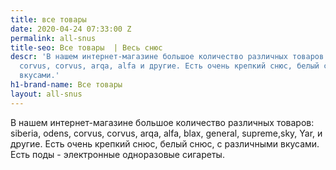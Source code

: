 ```yaml
---
title: все товары
date: 2020-04-24 07:33:00 Z
permalink: all-snus
title-seo: Все товары  | Весь снюс
descr: 'В нашем интернет-магазине большое количество различных товаров: siberia, odens,
  corvus, corvus, arqa, alfa и другие. Есть очень крепкий снюс, белый снюс, с различными
  вкусами.'
h1-brand-name: Все товары
layout: all-snus
---
```


В нашем интернет-магазине большое количество различных товаров: siberia, odens, corvus, corvus, arqa, alfa, blax, general, supreme,sky, Yar, и другие. Есть очень крепкий снюс, белый снюс, с различными вкусами.
Есть поды - электронные одноразовые сигареты.